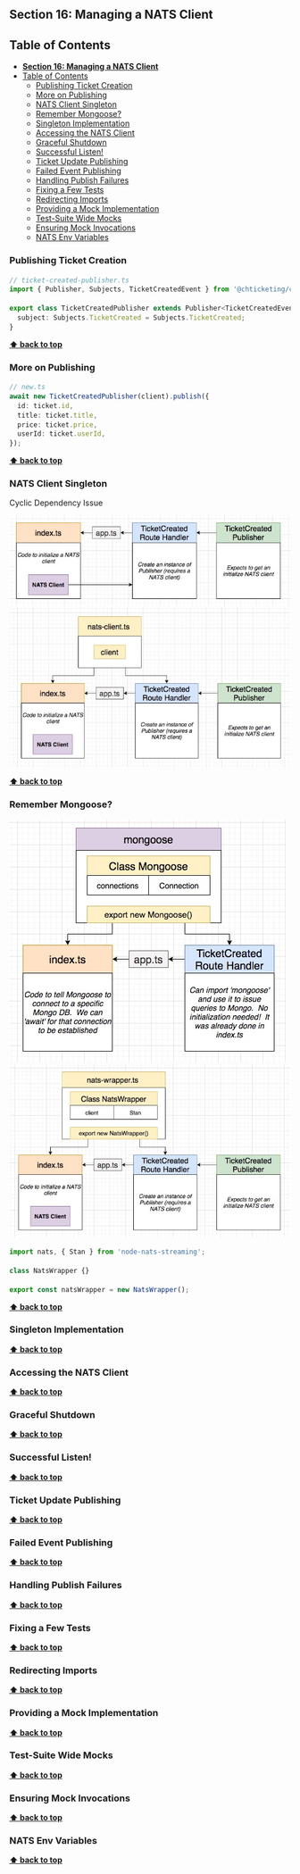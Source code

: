 ## **Section 16: Managing a NATS Client**

## Table of Contents
- [**Section 16: Managing a NATS Client**](#section-16-managing-a-nats-client)
- [Table of Contents](#table-of-contents)
  - [Publishing Ticket Creation](#publishing-ticket-creation)
  - [More on Publishing](#more-on-publishing)
  - [NATS Client Singleton](#nats-client-singleton)
  - [Remember Mongoose?](#remember-mongoose)
  - [Singleton Implementation](#singleton-implementation)
  - [Accessing the NATS Client](#accessing-the-nats-client)
  - [Graceful Shutdown](#graceful-shutdown)
  - [Successful Listen!](#successful-listen)
  - [Ticket Update Publishing](#ticket-update-publishing)
  - [Failed Event Publishing](#failed-event-publishing)
  - [Handling Publish Failures](#handling-publish-failures)
  - [Fixing a Few Tests](#fixing-a-few-tests)
  - [Redirecting Imports](#redirecting-imports)
  - [Providing a Mock Implementation](#providing-a-mock-implementation)
  - [Test-Suite Wide Mocks](#test-suite-wide-mocks)
  - [Ensuring Mock Invocations](#ensuring-mock-invocations)
  - [NATS Env Variables](#nats-env-variables)

### Publishing Ticket Creation

```typescript
// ticket-created-publisher.ts
import { Publisher, Subjects, TicketCreatedEvent } from '@chticketing/common';

export class TicketCreatedPublisher extends Publisher<TicketCreatedEvent> {
  subject: Subjects.TicketCreated = Subjects.TicketCreated;
}
```

**[⬆ back to top](#table-of-contents)**

### More on Publishing

```typescript
// new.ts
await new TicketCreatedPublisher(client).publish({
  id: ticket.id,
  title: ticket.title,
  price: ticket.price,
  userId: ticket.userId,
});
```
**[⬆ back to top](#table-of-contents)**

### NATS Client Singleton

Cyclic Dependency Issue

![](section-16/cyclic-dependency.jpg)
![](section-16/nats-client-singleton.jpg)

**[⬆ back to top](#table-of-contents)**

### Remember Mongoose?

![](section-16/import-mongoose.jpg)
![](section-16/import-nats-client.jpg)

```typescript
import nats, { Stan } from 'node-nats-streaming';

class NatsWrapper {}

export const natsWrapper = new NatsWrapper();
```

**[⬆ back to top](#table-of-contents)**

### Singleton Implementation
**[⬆ back to top](#table-of-contents)**

### Accessing the NATS Client
**[⬆ back to top](#table-of-contents)**

### Graceful Shutdown
**[⬆ back to top](#table-of-contents)**

### Successful Listen!
**[⬆ back to top](#table-of-contents)**

### Ticket Update Publishing
**[⬆ back to top](#table-of-contents)**

### Failed Event Publishing
**[⬆ back to top](#table-of-contents)**

### Handling Publish Failures
**[⬆ back to top](#table-of-contents)**

### Fixing a Few Tests
**[⬆ back to top](#table-of-contents)**

### Redirecting Imports
**[⬆ back to top](#table-of-contents)**

### Providing a Mock Implementation
**[⬆ back to top](#table-of-contents)**

### Test-Suite Wide Mocks
**[⬆ back to top](#table-of-contents)**

### Ensuring Mock Invocations
**[⬆ back to top](#table-of-contents)**

### NATS Env Variables
**[⬆ back to top](#table-of-contents)**
